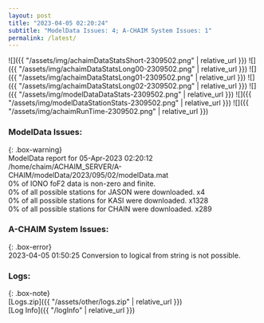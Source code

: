 ```yaml
---
layout: post
title: "2023-04-05 02:20:24"
subtitle: "ModelData Issues: 4; A-CHAIM System Issues: 1"
permalink: /latest/
---
```


![]({{ "/assets/img/achaimDataStatsShort-2309502.png" | relative_url }})
![]({{ "/assets/img/achaimDataStatsLong00-2309502.png" | relative_url }})
![]({{ "/assets/img/achaimDataStatsLong01-2309502.png" | relative_url }})
![]({{ "/assets/img/achaimDataStatsLong02-2309502.png" | relative_url }})
![]({{ "/assets/img/modelDataDataStats-2309502.png" | relative_url }})
![]({{ "/assets/img/modelDataStationStats-2309502.png" | relative_url }})
![]({{ "/assets/img/achaimRunTime-2309502.png" | relative_url }})


### ModelData Issues:  
  
{: .box-warning}  
 ModelData report for 05-Apr-2023 02:20:12   
 /home/chaim/ACHAIM_SERVER/A-CHAIM/modelData/2023/095/02/modelData.mat   
 0% of IONO foF2 data is non-zero and finite.   
 0% of all possible stations for JASON were downloaded. x4   
 0% of all possible stations for KASI were downloaded. x1328   
 0% of all possible stations for CHAIN were downloaded. x289   
  
### A-CHAIM System Issues:  
  
{: .box-error}  
2023-04-05 01:50:25 Conversion to logical from string is not possible.  

### Logs:  
  
{: .box-note}  
[Logs.zip]({{ "/assets/other/logs.zip" | relative_url }})  
[Log Info]({{ "/logInfo" | relative_url }})  
